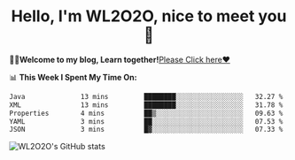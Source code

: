 <h1 align = "center">Hello, I'm WL2O2O, nice to meet you 👋</h1>

🧑‍💻**Welcome to my blog, Learn together!**[Please Click here❤️](https://wl2o2o.github.io)

📊 **This Week I Spent My Time On:**
<!--START_SECTION:waka-->

```txt
Java              13 mins         ████████░░░░░░░░░░░░░░░░░   32.27 %
XML               13 mins         ████████░░░░░░░░░░░░░░░░░   31.78 %
Properties        4 mins          ██▒░░░░░░░░░░░░░░░░░░░░░░   09.63 %
YAML              3 mins          ██░░░░░░░░░░░░░░░░░░░░░░░   07.53 %
JSON              3 mins          █▓░░░░░░░░░░░░░░░░░░░░░░░   07.33 %
```

<!--END_SECTION:waka-->

![WL2O2O's GitHub stats](https://github-readme-stats.vercel.app/api?username=wl2o2o&show_icons=true)


<!--
**WL2O2O/WL2O2O** is a ✨ _special_ ✨ repository because its `README.md` (this file) appears on your GitHub profile.

Here are some ideas to get you started:

- 🔭 I’m currently working on ...
- 🌱 I’m currently learning ...
- 👯 I’m looking to collaborate on ...
- 🤔 I’m looking for help with ...
- 💬 Ask me about ...
- 📫 How to reach me: ...
- 😄 Pronouns: ...
- ⚡ Fun fact: ...
-->
